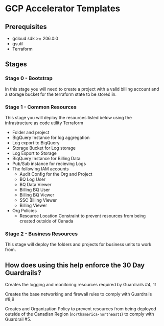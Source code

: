 # GCP Accelerator Templates

## Prerequisites

- gcloud sdk >= 206.0.0
- gsutil
- Terraform


## Stages

### Stage 0 - Bootstrap

In this stage you will need to create a project with a valid billing account and a storage bucket for the terraform state to be stored in.

### Stage 1 - Common Resources

This stage you will deploy the resources listed below using the infrastructure as code utility Terraform

- Folder and project
- BigQuery Instance for log aggregation
- Log export to BigQuery
- Storage Bucket for Log storage
- Log Export to Storage
- BiqQuery Instance for Billing Data
- Pub/Sub instance for recieving Logs
- The following IAM accounts
    - Audit Config for the Org and Project
    - BQ Log User
    - BQ Data Viewer
    - Billing BQ User
    - Billing BQ Viewer
    - SSC Billing Viewer
    - Billing Viewer
- Org Policies
    - Resource Location Constraint to prevent resources from being created outside of Canada

### Stage 2 - Business Resources

This stage will deploy the folders and projects for business units to work from.

## How does using this help enforce the 30 Day Guardrails?

Creates the logging and monitoring resources required by Guardrails #4, 11

Creates the base networking and firewall rules to comply with Guardrails #8,9

Creates and Organization Policy to prevent resources from being deployed outside of the Canadian Region (`northamerica-northeast1`) to comply with Guardrail #5.